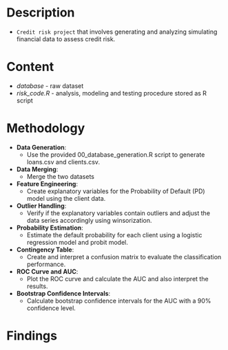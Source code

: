 # Description
- `Credit risk project` that involves generating and analyzing simulating financial data to assess credit risk.  

# Content
- *database* - raw dataset 
- *risk_code.R* - analysis, modeling and testing procedure stored as R script

# Methodology
- **Data Generation**:
    + Use the provided 00_database_generation.R script to generate loans.csv and clients.csv.
- **Data Merging**:
    + Merge the two datasets
- **Feature Engineering**:
    + Create explanatory variables for the Probability of Default (PD) model using the client data.
- **Outlier Handling**:
    + Verify if the explanatory variables contain outliers and adjust the data series accordingly using winsorization.
- **Probability Estimation**:
    + Estimate the default probability for each client using a logistic regression model and probit model.
- **Contingency Table**:
    + Create and interpret a confusion matrix to evaluate the classification performance.
- **ROC Curve and AUC**:
    + Plot the ROC curve and calculate the AUC and also interpret the results.
- **Bootstrap Confidence Intervals**:
    + Calculate bootstrap confidence intervals for the AUC with a 90% confidence level.
# Findings
